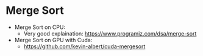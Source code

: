 # Merge Sort
+ Merge Sort on CPU:
    - Very good explaination: https://www.programiz.com/dsa/merge-sort 
+ Merge Sort on GPU with Cuda:
    - https://github.com/kevin-albert/cuda-mergesort 